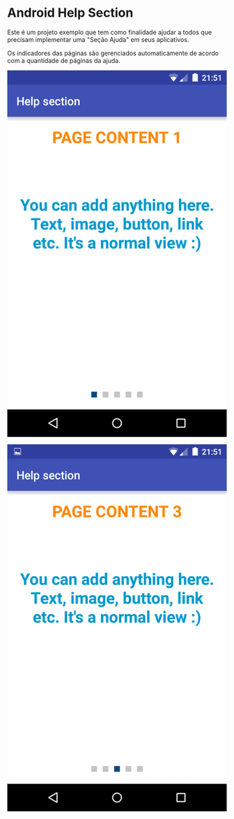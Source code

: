 # Android Help Section

Este é um projeto exemplo que tem como finalidade ajudar a todos que precisam implementar uma "Seção Ajuda" em seus aplicativos.

Os indicadores das páginas são gerenciados automaticamente de acordo com a quantidade de páginas da ajuda.


![Imagem 1](/imagens/screenshot_1.png?raw=true "Imagem 1")

![Imagem 2](/imagens/screenshot_2.png?raw=true "Imagem 2")




